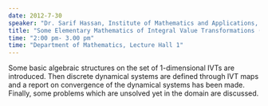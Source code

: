 ```yaml
---
date: 2012-7-30
speaker: "Dr. Sarif Hassan, Institute of Mathematics and Applications, Bhubaneswar"
title: "Some Elementary Mathematics of Integral Value Transformations (IVTs) and Its Associated Dynamical Systems."
time: "2:00 pm- 3.00 pm" 
time: "Department of Mathematics, Lecture Hall 1"
---
```

Some basic algebraic structures on the set of 1-dimensional
IVTs are introduced. Then discrete dynamical systems are defined
through IVT maps and a report on convergence of the dynamical
systems has been made. Finally, some problems which are unsolved
yet in the domain are discussed.
